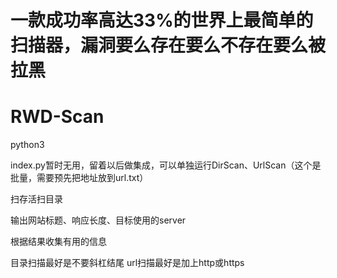 # 一款成功率高达33%的世界上最简单的扫描器，漏洞要么存在要么不存在要么被拉黑

# RWD-Scan
python3


index.py暂时无用，留着以后做集成，可以单独运行DirScan、UrlScan（这个是批量，需要预先把地址放到url.txt）

扫存活扫目录

输出网站标题、响应长度、目标使用的server

根据结果收集有用的信息

目录扫描最好是不要斜杠结尾
url扫描最好是加上http或https
